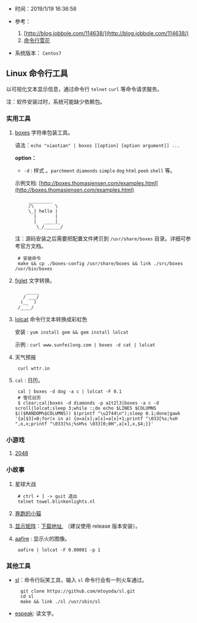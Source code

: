 * 时间：2019/1/19 16:36:58  
* 参考：

	1. [http://blog.jobbole.com/114638/](http://blog.jobbole.com/114638/)
	2. [命令行雪花](http://climagic.org/coolstuff/let-it-snow.html)
 
* 系统版本： 	`Centos7`

## Linux 命令行工具

以可视化文本显示信息，通过命令行 `telnet` `curl` 等命令请求服务。

注：软件安装过时，系统可能缺少依赖包。

### 实用工具
1. [boxes](https://github.com/ascii-boxes/boxes) 字符串包装工具。

	语法：`echo "xiaotian" | boxes [[option] [option argument]] ...`

	**option：**
		
	* `-d` : 样式 。`parchment` `diamonds` `simple` `dog` `html` `peek` `shell` 等。  

	示例文档: [http://boxes.thomasjensen.com/examples.html](http://boxes.thomasjensen.com/examples.html)
	
			_________
			/\        \
			\_| hello |
			  |       |
			  |   ____|_
			   \_/______/
	
	注：源码安装之后需要把配置文件拷贝到 `/usr/share/boxes` 目录。详细可参考官方文档。
		
		# 安装命令
		make && cp ./boxes-config /usr/share/boxes && link ./src/boxes /usr/bin/boxes

2. [figlet](https://github.com/cmatsuoka/figlet.git) 文字转换。

		   _____
		  / ___/
		 (__  )
		/____/


2. [lolcat](https://github.com/busyloop/lolcat) 命令行文本转换成彩虹色
  
     安装 : `yum install gem && gem install lolcat`

     示例 : `curl www.sunfeilong.com | boxes -d cat | lolcat`
3. 天气预报

		curl wttr.in
4. `cal` : 日历。 
	
		cal | boxes -d dog -a c | lolcat -F 0.1
		# 雪花日历
		$ clear;cal|boxes -d diamonds -p a1t2l3|boxes -a c -d scroll|lolcat;sleep 3;while :;do echo $LINES $COLUMNS $(($RANDOM%$COLUMNS)) $(printf "\u2744\n");sleep 0.1;done|gawk '{a[$3]=0;for(x in a) {o=a[x];a[x]=a[x]+1;printf "\033[%s;%sH ",o,x;printf "\033[%s;%sH%s \033[0;0H",a[x],x,$4;}}'
### 小游戏  

1. [2048](https://github.com/tiehuis/2048-cli) 

### 小故事 

1. 星球大战 

		# ctrl + ] -> quit 退出
		telnet towel.blinkenlights.nl   
2. [奔跑的小猫](https://github.com/klange/nyancat)
3. [显示矩阵](https://github.com/abishekvashok/cmatrix)：[下载地址](https://codeload.github.com/abishekvashok/cmatrix/tar.gz/1.2), （建议使用 release 版本安装）。
4. [aafire](http://aa-project.sourceforge.net/aalib/) : 显示火的图像。

		aafire | lolcat -F 0.00001 -p 1

### 其他工具  

* [sl](https://github.com/mtoyoda/sl)：命令行玩笑工具，输入 `sl` 命令行会有一列火车通过。

		git clone https://github.com/mtoyoda/sl.git
		cd sl
		make && link ./sl /usr/sbin/sl
* [espeak](http://espeak.sourceforge.net/): 读文字。
		